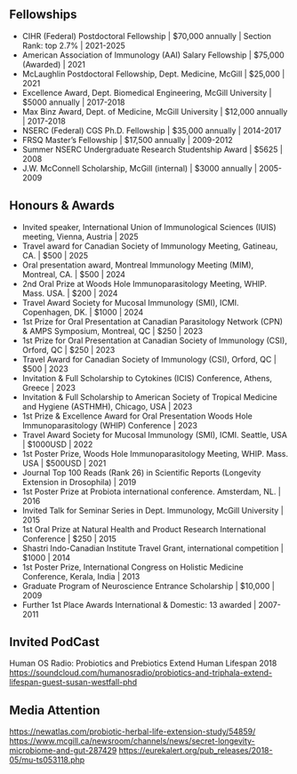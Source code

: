 ## Fellowships
 - CIHR (Federal) Postdoctoral Fellowship | $70,000 annually | Section Rank: top 2.7%  | 2021-2025
 - American Association of Immunology (AAI) Salary Fellowship | $75,000 (Awarded) | 2021
 - McLaughlin Postdoctoral Fellowship, Dept. Medicine, McGill | $25,000 | 2021
 - Excellence Award, Dept. Biomedical Engineering, McGill University | $5000 annually | 2017-2018
 - Max Binz Award, Dept. of Medicine, McGill University | $12,000 annually | 2017-2018
 - NSERC (Federal) CGS Ph.D. Fellowship | $35,000 annually | 2014-2017
 - FRSQ Master’s Fellowship | $17,500 annually | 2009-2012
 - Summer NSERC Undergraduate Research Studentship Award | $5625 | 2008
 - J.W. McConnell Scholarship, McGill (internal) | $3000 annually | 2005-2009

## Honours & Awards
 - Invited speaker, International Union of Immunological Sciences (IUIS) meeting, Vienna, Austria	| 2025
 - Travel award for Canadian Society of Immunology Meeting, Gatineau, CA. | $500 | 2025
 - Oral presentation award, Montreal Immunology Meeting (MIM), Montreal, CA. | $500 | 2024
 - 2nd Oral Prize at Woods Hole Immunoparasitology Meeting, WHIP. Mass. USA. | $200 | 2024
 - Travel Award Society for Mucosal Immunology (SMI), ICMI. Copenhagen, DK. | $1000 | 2024
 - 1st Prize for Oral Presentation at Canadian Parasitology Network (CPN) & AMPS Symposium, Montreal, QC | $250 | 2023
 - 1st Prize for Oral Presentation at Canadian Society of Immunology (CSI), Orford, QC  | $250 | 2023
 - Travel Award for Canadian Society of Immunology (CSI), Orford, QC  | $500 | 2023
 - Invitation & Full Scholarship to Cytokines (ICIS) Conference, Athens, Greece | 2023
 - Invitation & Full Scholarship to American Society of Tropical Medicine and Hygiene (ASTHMH), Chicago, USA | 2023
 - 1st Prize & Excellence Award for Oral Presentation Woods Hole Immunoparasitology (WHIP) Conference | 2023
 - Travel Award Society for Mucosal Immunology (SMI), ICMI. Seattle, USA | $1000USD | 2022
 - 1st Poster Prize, Woods Hole Immunoparasitology Meeting, WHIP. Mass. USA | $500USD | 2021
 - Journal Top 100 Reads (Rank 26) in Scientific Reports (Longevity Extension in Drosophila) | 2019
 - 1st Poster Prize at Probiota international conference. Amsterdam, NL. | 2016
 - Invited Talk for Seminar Series in Dept. Immunology, McGill University | 2015
 - 1st Oral Prize at Natural Health and Product Research International Conference | $250	| 2015
 - Shastri Indo-Canadian Institute Travel Grant, international competition | $1000 | 2014
 - 1st Poster Prize, International Congress on Holistic Medicine Conference, Kerala, India | 2013
 - Graduate Program of Neuroscience Entrance Scholarship | $10,000 | 2009
 - Further 1st Place Awards International & Domestic: 13 awarded | 2007-2011

## Invited PodCast
Human OS Radio: Probiotics and Prebiotics Extend Human Lifespan 2018
https://soundcloud.com/humanosradio/probiotics-and-triphala-extend-lifespan-guest-susan-westfall-phd

## Media Attention
https://newatlas.com/probiotic-herbal-life-extension-study/54859/
https://www.mcgill.ca/newsroom/channels/news/secret-longevity-microbiome-and-gut-287429
https://eurekalert.org/pub_releases/2018-05/mu-ts053118.php
